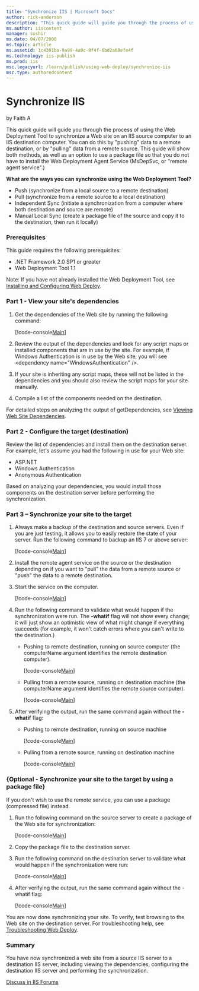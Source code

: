 ```yaml
---
title: "Synchronize IIS | Microsoft Docs"
author: rick-anderson
description: "This quick guide will guide you through the process of using the Web Deployment Tool to synchronize a Web site on an IIS source computer to an IIS destinatio..."
ms.author: iiscontent
manager: soshir
ms.date: 04/07/2008
ms.topic: article
ms.assetid: 1c4381ba-9a99-4a0c-8f4f-6bd2a68efe4f
ms.technology: iis-publish
ms.prod: iis
msc.legacyurl: /learn/publish/using-web-deploy/synchronize-iis
msc.type: authoredcontent
---
```

Synchronize IIS
====================
by Faith A

This quick guide will guide you through the process of using the Web Deployment Tool to synchronize a Web site on an IIS source computer to an IIS destination computer. You can do this by "pushing" data to a remote destination, or by "pulling" data from a remote source. This guide will show both methods, as well as an option to use a package file so that you do not have to install the Web Deployment Agent Service (MsDepSvc, or "remote agent service".)

**What are the ways you can synchronize** **using the Web Deployment Tool?**

- Push (synchronize from a local source to a remote destination)
- Pull (synchronize from a remote source to a local destination)
- Independent Sync (initiate a synchronization from a computer where both destination and source are remote)
- Manual Local Sync (create a package file of the source and copy it to the destination, then run it locally)

### Prerequisites

This guide requires the following prerequisites:

- .NET Framework 2.0 SP1 or greater
- Web Deployment Tool 1.1

Note: If you have not already installed the Web Deployment Tool, see [Installing and Configuring Web Deploy](../../install/installing-publishing-technologies/installing-and-configuring-web-deploy.md "Installing Web Deploy").

### Part 1 - View your site's dependencies

1. Get the dependencies of the Web site by running the following command:  

    [!code-console[Main](synchronize-iis/samples/sample1.cmd)]
2. Review the output of the dependencies and look for any script maps or installed components that are in use by the site. For example, if Windows Authentication is in use by the Web site, you will see &lt;dependency name="WindowsAuthentication" /&gt;.
3. If your site is inheriting any script maps, these will not be listed in the dependencies and you should also review the script maps for your site manually.
4. Compile a list of the components needed on the destination.

For detailed steps on analyzing the output of getDependencies, see [Viewing Web Site Dependencies](viewing-web-site-dependencies.md "Viewing Web Site Dependencies").

### Part 2 - Configure the target (destination)

Review the list of dependencies and install them on the destination server. For example, let's assume you had the following in use for your Web site:

- ASP.NET
- Windows Authentication
- Anonymous Authentication

Based on analyzing your dependencies, you would install those components on the destination server before performing the synchronization.

### Part 3 – Synchronize your site to the target

1. Always make a backup of the destination and source servers. Even if you are just testing, it allows you to easily restore the state of your server. Run the following command to backup an IIS 7 or above server:  

    [!code-console[Main](synchronize-iis/samples/sample2.cmd)]
2. Install the remote agent service on the source or the destination depending on if you want to "pull" the data from a remote source or "push" the data to a remote destination.
3. Start the service on the computer.  

    [!code-console[Main](synchronize-iis/samples/sample3.cmd)]
4. Run the following command to validate what would happen if the synchronization were run. The **-whatif** flag will not show every change; it will just show an optimistic view of what might change if everything succeeds (for example, it won't catch errors where you can't write to the destination.)  

    - Pushing to remote destination, running on source computer (the computerName argument identifies the remote destination computer).  

        [!code-console[Main](synchronize-iis/samples/sample4.cmd)]
    - Pulling from a remote source, running on destination machine (the computerName argument identifies the remote source computer).  

        [!code-console[Main](synchronize-iis/samples/sample5.cmd)]
5. After verifying the output, run the same command again without the **-whatif** flag:  

    - Pushing to remote destination, running on source machine  

        [!code-console[Main](synchronize-iis/samples/sample6.cmd)]
    - Pulling from a remote source, running on destination machine  

        [!code-console[Main](synchronize-iis/samples/sample7.cmd)]

### {Optional - Synchronize your site to the target by using a package file}

If you don't wish to use the remote service, you can use a package (compressed file) instead.

1. Run the following command on the source server to create a package of the Web site for synchronization:  

    [!code-console[Main](synchronize-iis/samples/sample8.cmd)]
2. Copy the package file to the destination server.
3. Run the following command on the destination server to validate what would happen if the synchronization were run:  

    [!code-console[Main](synchronize-iis/samples/sample9.cmd)]
4. After verifying the output, run the same command again without the -whatif flag:  

    [!code-console[Main](synchronize-iis/samples/sample10.cmd)]

You are now done synchronizing your site. To verify, test browsing to the Web site on the destination server. For troubleshooting help, see [Troubleshooting Web Deploy](../troubleshooting-web-deploy/troubleshooting-web-deploy.md "Troubleshooting Web Deploy").

### Summary

You have now synchronized a web site from a source IIS server to a destination IIS server, including viewing the dependencies, configuring the destination IIS server and performing the synchronization.

[Discuss in IIS Forums](https://forums.iis.net/1144.aspx)